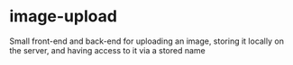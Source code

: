 # image-upload
Small front-end and back-end for uploading an image, storing it locally on the server, and having access to it via a stored name
